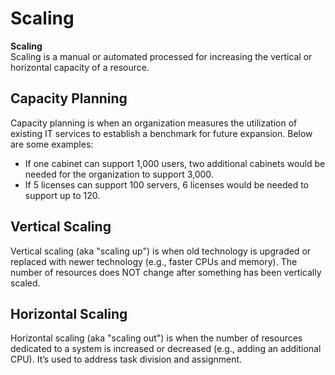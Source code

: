# Scaling

**Scaling**  
Scaling is a manual or automated processed for increasing the vertical or horizontal capacity of a resource. 

## Capacity Planning
Capacity planning is when an organization measures the utilization of existing IT services to establish a benchmark for future expansion. Below are some examples:
* If one cabinet can support 1,000 users, two additional cabinets would be needed for the organization to support 3,000. 
* If 5 licenses can support 100 servers, 6 licenses would be needed to support up to 120.

## Vertical Scaling
Vertical scaling (aka "scaling up") is when old technology is upgraded or replaced with newer technology (e.g., faster CPUs and memory). The number of resources does NOT change after something has been vertically scaled. 

## Horizontal Scaling
Horizontal scaling (aka "scaling out") is when the number of resources dedicated to a system is increased or decreased (e.g., adding an additional CPU). It’s used to address task division and assignment. 

